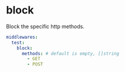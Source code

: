 # block

Block the specific http methods.

```yaml
middlewares:
  test:
    block:
      methods: # default is empty, []string
        - GET
        - POST
```
